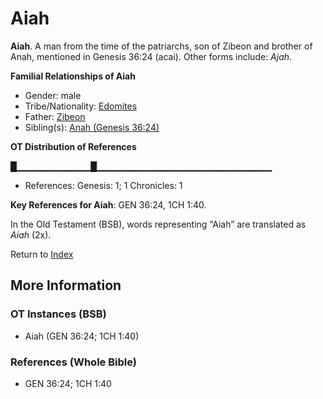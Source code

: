 # Aiah
**Aiah**. 
A man from the time of the patriarchs, son of Zibeon and brother of Anah, mentioned in Genesis 36:24 (acai). 
Other forms include: 
*Ajah*. 




**Familial Relationships of Aiah**


* Gender: male
* Tribe/Nationality: [Edomites](../../../groups/md/acai/Edom.md)
* Father: [Zibeon](Zibeon.2.md)
* Sibling(s): [Anah (Genesis 36:24)](Anah.3.md)


**OT Distribution of References**

█▁▁▁▁▁▁▁▁▁▁▁█▁▁▁▁▁▁▁▁▁▁▁▁▁▁▁▁▁▁▁▁▁▁▁▁▁▁
* References: Genesis: 1; 1 Chronicles: 1



**Key References for Aiah**: 
GEN 36:24, 1CH 1:40. 


In the Old Testament (BSB), words representing “Aiah” are translated as 
*Aiah* (2x). 




Return to [Index](00-Index.md)

## More Information

### OT Instances (BSB)

* Aiah (GEN 36:24; 1CH 1:40)



### References (Whole Bible)

* GEN 36:24; 1CH 1:40



